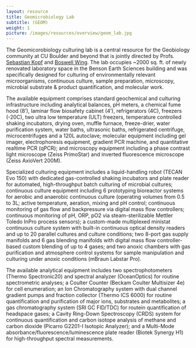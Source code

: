 ```yaml
---
layout: resource
title: Geomicrobiology Lab
subtitle: (GEOM)
weight: 1
picture: /images/resources/overview/geom_lab.jpg
---
```


The Geomicorobiology culturing lab is a central resource for the Geobiology community at CU Boulder and beyond that is jointly directed by Profs. [Sebastian Kopf](/people/skopf) and [Boswell Wing](/people/bwing). The lab occupies ~2000 sq. ft. of newly renovated laboratory space in the Benson Earth Sciences building and was specifically designed for culturing of environmentally relevant microorganisms, continuous culture, sample preparation, microscopy, microbial substrate & product quantification, and molecular work.

The available equipment comprises standard geochemical and culturing infrastructure including analytical balances, pH meters, a chemical fume hood (8’), laminar flow biosafety cabinet (4’), refrigerators (4C), freezers (-20C), two ultra low temperature (ULT) freezers, temperature controlled shaking incubators, drying oven, muffle furnace, freeze-drier, water purification system, water baths, ultrasonic baths, refrigerated centrifuge, microcentrifuges and a 120L autoclave; molecular equipment including gel imager, electrophoresis equipment, gradient PCR machine, and quantitative realtime PCR (qPCR); and microscopy equipment including a phase contrast light microscope (Zeiss PrimoStar) and inverted fluorescence microscope (Zeiss AxioVert 200M).

Specialized culturing equipment includes a liquid-handling robot (TECAN Evo 150) with dedicated gas-controlled shaking incubators and plate reader for automated, high-throughput batch culturing of microbial cultures; continuous culture equipment including 6 prototyping bioreactor systems for aerobic and anaerobic continuous culture (operating volumes from 0.5 to 3L; active temperature, aeration, mixing and pH control; continuous monitoring of gas flow and backpressure via digital mass flow controllers; continuous monitoring of pH, ORP, pO2 via steam-sterilizable Mettler Toledo InPro process sensors); a custom-made multiplexed ministat continuous culture system with built-in continuous optical density readers and up to 20 parallel cultures and culture conditions; two 8-port gas supply manifolds and 6 gas blending manifolds with digital mass flow controller-based custom blending of up to 4 gases; and two anoxic chambers with gas purification and atmosphere control systems for sample manipulation and culturing under anoxic conditions (mBraun Labstar Pro).

The available analytical equipment includes two spectrophotometers (Thermo Spectronic20) and spectral analyzer (OceanOptics) for routine spectrometric analyses; a Coulter Counter (Beckam Coulter Multisizer 4e) for cell enumeration; an Ion Chromatography system with dual channel gradient pumps and fraction collector (Thermo ICS 6000) for routine quantification and purification of major ions, substrates and metabolites; a gas chromatography system (SRI GC FID/TDC) for routein quantification of headspace gases; a Cavity Ring-Down Spectroscopy (CRDS) system for continuous quantification and carbon isotope analysis of methane and carbon dioxide (Picarro G2201-I Isotopic Analyzer); and a Multi-Mode absorbance/fluorescence/luminescence plate reader (Biotek Synergy H1) for high-throughput spectral measurements.
